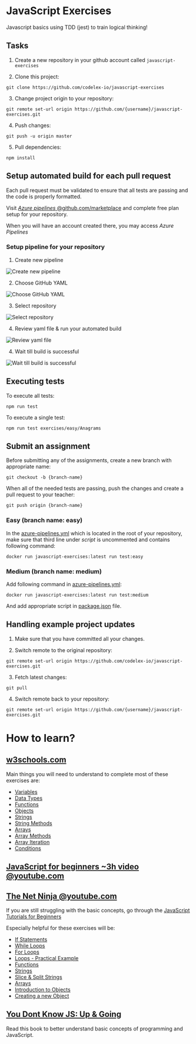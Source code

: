 # JavaScript Exercises
Javascript basics using TDD (jest) to train logical thinking!


## Tasks

1. Create a new repository in your github account called `javascript-exercises`

2. Clone this project:

`git clone https://github.com/codelex-io/javascript-exercises`

3. Change project origin to your repository:

`git remote set-url origin https://github.com/{username}/javascript-exercises.git`

4. Push changes:

`git push -u origin master`

5. Pull dependencies:

`npm install`

## Setup automated build for each pull request

Each pull request must be validated to ensure that all tests are passing and the code is properly formatted.

Visit [*Azure pipelines* @github.com/marketplace](https://github.com/marketplace/azure-pipelines) and complete free plan setup for your repository.

When you will have an account created there, you may access *Azure Pipelines*

### Setup pipeline for your repository

1. Create new pipeline

![Create new pipeline](./docs/create-new-pipeline.png)

2. Choose GitHub YAML

![Choose GitHub YAML](./docs/connect-to-github.png)

3. Select repository

![Select repository](./docs/select-repository.png)

4. Review yaml file & run your automated build 

![Review yaml file](./docs/review-yaml.png)

4. Wait till build is successful 

![Wait till build is successful](./docs/successful-build.png)

## Executing tests

To execute all tests:

`npm run test`

To execute a single test:

`npm run test exercises/easy/Anagrams`

## Submit an assignment

Before submitting any of the assignments, create a new branch with appropriate name:

`git checkout -b {branch-name}`

When all of the needed tests are passing, push the changes and create a pull request to your teacher:

`git push origin {branch-name}`

### Easy (branch name: easy)

In the [azure-pipelines.yml](./azure-pipelines.yml) which is located in the root of your repository, make sure that third line under *script* is uncommented and contains following command:

`docker run javascript-exercises:latest run test:easy`

### Medium (branch name: medium)

Add following command in [azure-pipelines.yml](./azure-pipelines.yml):

`docker run javascript-exercises:latest run test:medium`

And add appropriate script in [package.json](./package.json) file.

## Handling example project updates

1. Make sure that you have committed all your changes.

2. Switch remote to the original repository:

`git remote set-url origin https://github.com/codelex-io/javascript-exercises.git`

3. Fetch latest changes:

`git pull`

4. Switch remote back to your repository:

`git remote set-url origin https://github.com/{username}/javascript-exercises.git`

# How to learn?

## [w3schools.com](https://www.w3schools.com/js/default.asp)

Main things you will need to understand to complete most of these exercises are:

 - [Variables](https://www.w3schools.com/js/js_variables.asp)
 - [Data Types](https://www.w3schools.com/js/js_datatypes.asp)
 - [Functions](https://www.w3schools.com/js/js_functions.asp)
 - [Objects](https://www.w3schools.com/js/js_objects.asp)
 - [Strings](https://www.w3schools.com/js/js_strings.asp)
 - [String Methods](https://www.w3schools.com/js/js_string_methods.asp)
 - [Arrays](https://www.w3schools.com/js/js_arrays.asp)
 - [Array Methods](https://www.w3schools.com/js/js_array_methods.asp)
 - [Array Iteration](https://www.w3schools.com/js/js_array_iteration.asp)
 - [Conditions](https://www.w3schools.com/js/js_if_else.asp)

## [JavaScript for beginners ~3h video @youtube.com](https://www.youtube.com/watch?v=PkZNo7MFNFg)

## [The Net Ninja @youtube.com](https://www.youtube.com/channel/UCW5YeuERMmlnqo4oq8vwUpg)

If you are still struggling with the basic concepts, go through the [JavaScript Tutorials for Beginners](https://www.youtube.com/playlist?list=PL4cUxeGkcC9i9Ae2D9Ee1RvylH38dKuET)

Especially helpful for these exercises will be:

 - [If Statements](https://www.youtube.com/watch?v=Lp-Du2fKoug)
 - [While Loops](https://www.youtube.com/watch?v=PpbFyLTtpWI)
 - [For Loops](https://www.youtube.com/watch?v=U87UmD-5h4o)
 - [Loops - Practical Example](https://www.youtube.com/watch?v=eZBTLsv2ktM)
 - [Functions](https://www.youtube.com/watch?v=KH57lIgwe2g)
 - [Strings](https://www.youtube.com/watch?v=k8MIbEVXhE0)
 - [Slice & Split Strings](https://www.youtube.com/watch?v=HEdikBHsMag)
 - [Arrays](https://www.youtube.com/watch?v=EUnV-fCY0Pc)
 - [Introduction to Objects](https://www.youtube.com/watch?v=t-evBCCQFzM)
 - [Creating a new Object](https://www.youtube.com/watch?v=wA5vU_HQfVI)

## [You Dont Know JS: Up & Going](https://github.com/getify/You-Dont-Know-JS/blob/master/up%20&%20going/README.md#you-dont-know-js-up--going)

Read this book to better understand basic concepts of programming and JavaScript.
